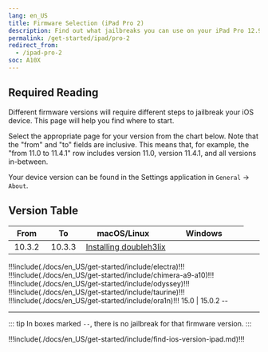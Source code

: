 ```yaml
---
lang: en_US
title: Firmware Selection (iPad Pro 2)
description: Find out what jailbreaks you can use on your iPad Pro 12.9" 2nd Generation or iPad Pro 10.5"
permalink: /get-started/ipad/pro-2
redirect_from:
  - /ipad-pro-2
soc: A10X
---
```


## Required Reading

Different firmware versions will require different steps to jailbreak your iOS device. This page will help you find where to start.

Select the appropriate page for your version from the chart below. Note that the "from" and "to" fields are inclusive. This means that, for example, the "from 11.0 to 11.4.1" row includes version 11.0, version 11.4.1, and all versions in-between.

Your device version can be found in the Settings application in `General` -> `About`.

## Version Table

From   | To     | macOS/Linux | Windows <colgroup><col style="width:15%;"><col style="width:15%;"><col style="width:35%;"><col style="width:35%;"></colgroup>
:-:    | :-:    | :-:         | :-:
10.3.2 | 10.3.3 <td colspan="2">[Installing doubleh3lix](/installing-doubleh3lix)</td>
!!!include(./docs/en_US/get-started/include/electra)!!!
!!!include(./docs/en_US/get-started/include/chimera-a9-a10)!!!
!!!include(./docs/en_US/get-started/include/odyssey)!!!
!!!include(./docs/en_US/get-started/include/taurine)!!!
!!!include(./docs/en_US/get-started/include/ora1n)!!!
15.0   | 15.0.2 <td colspan=2>--</td>

---

::: tip
In boxes marked `--`, there is no jailbreak for that firmware version.
:::

!!!include(./docs/en_US/get-started/include/find-ios-version-ipad.md)!!!
